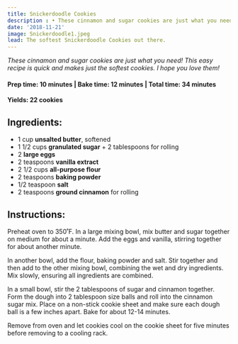 ```yaml
---
title: Snickerdoodle Cookies
description : •	These cinnamon and sugar cookies are just what you need! This easy recipe is quick and makes just the softest cookies. I hope you love them!
date: '2018-11-21'
image: Snickerdoodle1.jpeg
lead: The softest Snickerdoodle Cookies out there.
---
```

<i>These cinnamon and sugar cookies are just what you need! This easy recipe is quick and makes just the softest cookies. I hope you love them!</i>
 
#### Prep time: 10 minutes | Bake time: 12 minutes | Total time: 34 minutes

**Yields: 22 cookies** 

## Ingredients:

- 1 cup **unsalted butter**, softened
- 1 1/2 cups **granulated sugar** + 2 tablespoons for rolling
- 2 **large eggs**
- 2 teaspoons **vanilla extract**
- 2 1/2 cups **all-purpose flour**
- 2 teaspoons **baking powder**
- 1/2 teaspoon **salt**
- 2 teaspoons **ground cinnamon** for rolling

## Instructions:

Preheat oven to 350˚F. In a large mixing bowl, mix butter and sugar together on medium for about a minute. Add the eggs and vanilla, stirring together for about another minute. 

In another bowl, add the flour, baking powder and salt. Stir together and then add to the other mixing bowl, combining the wet and dry ingredients. Mix slowly, ensuring all ingredients are combined. 

In a small bowl, stir the 2 tablespoons of sugar and cinnamon together. Form the dough into 2 tablespoon size balls and roll into the cinnamon sugar mix. Place on a non-stick cookie sheet and make sure each dough ball is a few inches apart. Bake for about 12-14 minutes. 

Remove from oven and let cookies cool on the cookie sheet for five minutes before removing to a cooling rack. 


